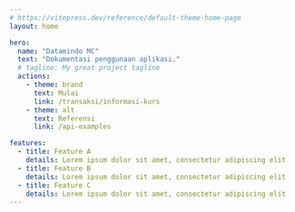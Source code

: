 ```yaml
---
# https://vitepress.dev/reference/default-theme-home-page
layout: home

hero:
  name: "Datamindo MC"
  text: "Dokumentasi penggunaan aplikasi."
  # tagline: My great project tagline
  actions:
    - theme: brand
      text: Mulai
      link: /transaksi/informasi-kurs
    - theme: alt
      text: Referensi
      link: /api-examples

features:
  - title: Feature A
    details: Lorem ipsum dolor sit amet, consectetur adipiscing elit
  - title: Feature B
    details: Lorem ipsum dolor sit amet, consectetur adipiscing elit
  - title: Feature C
    details: Lorem ipsum dolor sit amet, consectetur adipiscing elit
---
```

